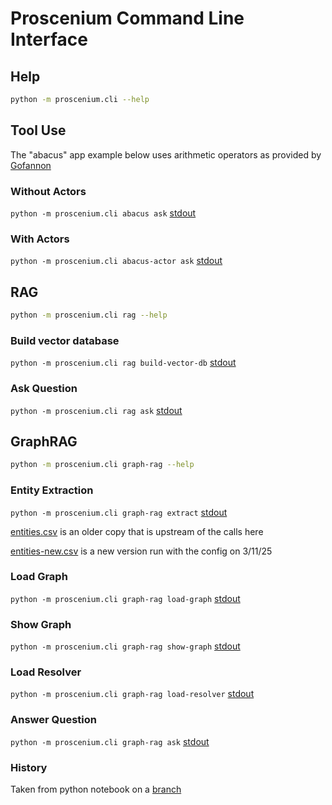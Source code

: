 # Proscenium Command Line Interface

## Help

```bash
python -m proscenium.cli --help
```

## Tool Use

The "abacus" app example below uses arithmetic operators as provided by
[Gofannon](https://github.com/The-AI-Alliance/gofannon)

### Without Actors

`python -m proscenium.cli abacus ask` [stdout](./output/abacus/ask.out)

### With Actors

`python -m proscenium.cli abacus-actor ask` [stdout](./output/abacus/ask-actor.out)

## RAG

```bash
python -m proscenium.cli rag --help
```

### Build vector database

`python -m proscenium.cli rag build-vector-db` [stdout](./output/rag/build-vector-db.out)

### Ask Question

`python -m proscenium.cli rag ask` [stdout](./output/rag/ask.out)

## GraphRAG

```bash
python -m proscenium.cli graph-rag --help
```

### Entity Extraction

`python -m proscenium.cli graph-rag extract` [stdout](./output/graph_rag/extract_entities.out)

[entities.csv](./output/graph_rag/entities.csv) is an older copy that is upstream of the calls here

[entities-new.csv](./output/graph_rag/entities.csv) is a new version run with the config on 3/11/25

### Load Graph

`python -m proscenium.cli graph-rag load-graph` [stdout](./output/graph_rag/load_entity_graph.out)

### Show Graph

`python -m proscenium.cli graph-rag show-graph` [stdout](./output/graph_rag/show-graph.out)

### Load Resolver

`python -m proscenium.cli graph-rag load-resolver` [stdout](./output/graph_rag/load_entity_resolver.out)

### Answer Question

`python -m proscenium.cli graph-rag ask` [stdout](./output/graph_rag/answer_question.out)

### History

Taken from python notebook on a [branch](https://github.com/ibm-granite-community/granite-legal-cookbook/blob/158-legal-graph-rag/recipes/Graph/Entity_Extraction_from_NH_Caselaw.ipynb)
